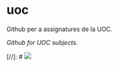 # uoc
Github per a assignatures de la UOC. 

_Github for UOC subjects._

[//]: #  ![](https://komarev.com/ghpvc/?username=jaogso&color=fb3251)
